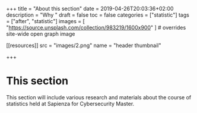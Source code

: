 +++
title = "About this section"
date = 2019-04-26T20:03:36+02:00
description = "Why "
draft = false
toc = false
categories = ["statistic"]
tags = ["after", "statistic"]
images = [
  "https://source.unsplash.com/collection/983219/1600x900"
] # overrides site-wide open graph image

[[resources]]
  src = "images/2.png"
  name = "header thumbnail"

+++
# This section 
This section will include various research  and materials about the course of statistics held at Sapienza for Cybersecurity Master.



